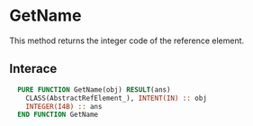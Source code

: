 # GetName

This method returns the integer code of the reference element.

## Interace

```fortran
  PURE FUNCTION GetName(obj) RESULT(ans)
    CLASS(AbstractRefElement_), INTENT(IN) :: obj
    INTEGER(I4B) :: ans
  END FUNCTION GetName
```
